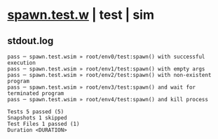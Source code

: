 # [spawn.test.w](../../../../../../examples/tests/sdk_tests/util/spawn.test.w) | test | sim

## stdout.log
```log
pass ─ spawn.test.wsim » root/env0/test:spawn() with successful execution      
pass ─ spawn.test.wsim » root/env1/test:spawn() with empty args                
pass ─ spawn.test.wsim » root/env2/test:spawn() with non-existent program      
pass ─ spawn.test.wsim » root/env3/test:spawn() and wait for terminated program
pass ─ spawn.test.wsim » root/env4/test:spawn() and kill process               

Tests 5 passed (5)
Snapshots 1 skipped
Test Files 1 passed (1)
Duration <DURATION>
```

